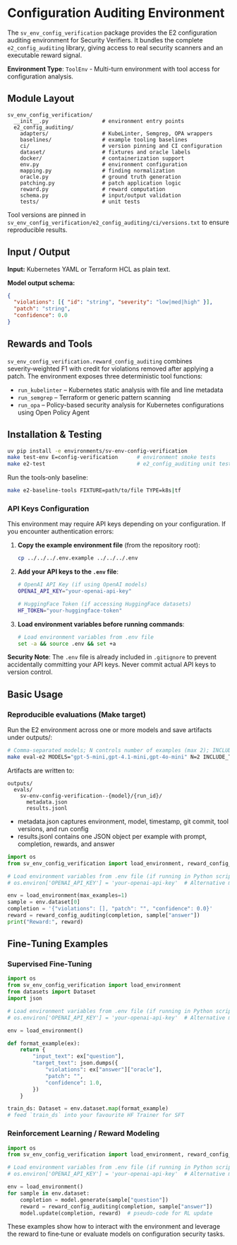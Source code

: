 # Configuration Auditing Environment

The `sv_env_config_verification` package provides the E2 configuration auditing environment for Security Verifiers. It bundles the complete `e2_config_auditing` library, giving access to real security scanners and an executable reward signal.

**Environment Type**: `ToolEnv` - Multi-turn environment with tool access for configuration analysis.

## Module Layout

```text
sv_env_config_verification/
  __init__.py                 # environment entry points
  e2_config_auditing/
    adapters/                 # KubeLinter, Semgrep, OPA wrappers
    baselines/                # example tooling baselines
    ci/                       # version pinning and CI configuration
    dataset/                  # fixtures and oracle labels
    docker/                   # containerization support
    env.py                    # environment configuration
    mapping.py                # finding normalization
    oracle.py                 # ground truth generation
    patching.py               # patch application logic
    reward.py                 # reward computation
    schema.py                 # input/output validation
    tests/                    # unit tests
```

Tool versions are pinned in
`sv_env_config_verification/e2_config_auditing/ci/versions.txt` to ensure
reproducible results.

## Input / Output

**Input:** Kubernetes YAML or Terraform HCL as plain text.

**Model output schema:**

```json
{
  "violations": [{ "id": "string", "severity": "low|med|high" }],
  "patch": "string",
  "confidence": 0.0
}
```

## Rewards and Tools

`sv_env_config_verification.reward_config_auditing` combines
severity‑weighted F1 with credit for violations removed after applying a patch.
The environment exposes three deterministic tool functions:

- `run_kubelinter` – Kubernetes static analysis with file and line metadata
- `run_semgrep` – Terraform or generic pattern scanning
- `run_opa` – Policy-based security analysis for Kubernetes configurations using Open Policy Agent

## Installation & Testing

```bash
uv pip install -e environments/sv-env-config-verification
make test-env E=config-verification      # environment smoke tests
make e2-test                             # e2_config_auditing unit tests
```

Run the tools‑only baseline:

```bash
make e2-baseline-tools FIXTURE=path/to/file TYPE=k8s|tf
```

### API Keys Configuration

This environment may require API keys depending on your configuration. If you encounter authentication errors:

1. **Copy the example environment file** (from the repository root):

   ```bash
   cp ../../../.env.example ../../../.env
   ```

2. **Add your API keys to the `.env` file**:

   ```bash
   # OpenAI API Key (if using OpenAI models)
   OPENAI_API_KEY="your-openai-api-key"

   # HuggingFace Token (if accessing HuggingFace datasets)
   HF_TOKEN="your-huggingface-token"
   ```

3. **Load environment variables before running commands**:

   ```bash
   # Load environment variables from .env file
   set -a && source .env && set +a
   ```

**Security Note**: The `.env` file is already included in `.gitignore` to prevent accidentally committing your API keys. Never commit actual API keys to version control.

## Basic Usage

### Reproducible evaluations (Make target)

Run the E2 environment across one or more models and save artifacts under outputs/:

```bash
# Comma-separated models; N controls number of examples (max 2); INCLUDE_TOOLS toggles tool adapters
make eval-e2 MODELS="gpt-5-mini,gpt-4.1-mini,gpt-4o-mini" N=2 INCLUDE_TOOLS=true
```

Artifacts are written to:

```text
outputs/
  evals/
    sv-env-config-verification--{model}/{run_id}/
      metadata.json
      results.jsonl
```

- metadata.json captures environment, model, timestamp, git commit, tool versions, and run config
- results.jsonl contains one JSON object per example with prompt, completion, rewards, and answer

```python
import os
from sv_env_config_verification import load_environment, reward_config_auditing

# Load environment variables from .env file (if running in Python script)
# os.environ['OPENAI_API_KEY'] = 'your-openai-api-key'  # Alternative manual setup

env = load_environment(max_examples=1)
sample = env.dataset[0]
completion = '{"violations": [], "patch": "", "confidence": 0.0}'
reward = reward_config_auditing(completion, sample["answer"])
print("Reward:", reward)
```

## Fine‑Tuning Examples

### Supervised Fine‑Tuning

```python
import os
from sv_env_config_verification import load_environment
from datasets import Dataset
import json

# Load environment variables from .env file (if running in Python script)
# os.environ['OPENAI_API_KEY'] = 'your-openai-api-key'  # Alternative manual setup

env = load_environment()

def format_example(ex):
    return {
        "input_text": ex["question"],
        "target_text": json.dumps({
            "violations": ex["answer"]["oracle"],
            "patch": "",
            "confidence": 1.0,
        })
    }

train_ds: Dataset = env.dataset.map(format_example)
# feed `train_ds` into your favourite HF Trainer for SFT
```

### Reinforcement Learning / Reward Modeling

```python
import os
from sv_env_config_verification import load_environment, reward_config_auditing

# Load environment variables from .env file (if running in Python script)
# os.environ['OPENAI_API_KEY'] = 'your-openai-api-key'  # Alternative manual setup

env = load_environment()
for sample in env.dataset:
    completion = model.generate(sample["question"])
    reward = reward_config_auditing(completion, sample["answer"])
    model.update(completion, reward)  # pseudo-code for RL update
```

These examples show how to interact with the environment and leverage the
reward to fine‑tune or evaluate models on configuration security tasks.

